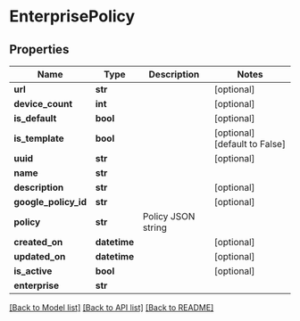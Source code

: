 # EnterprisePolicy

## Properties
Name | Type | Description | Notes
------------ | ------------- | ------------- | -------------
**url** | **str** |  | [optional] 
**device_count** | **int** |  | [optional] 
**is_default** | **bool** |  | [optional] 
**is_template** | **bool** |  | [optional] [default to False]
**uuid** | **str** |  | [optional] 
**name** | **str** |  | 
**description** | **str** |  | [optional] 
**google_policy_id** | **str** |  | [optional] 
**policy** | **str** | Policy JSON string | 
**created_on** | **datetime** |  | [optional] 
**updated_on** | **datetime** |  | [optional] 
**is_active** | **bool** |  | [optional] 
**enterprise** | **str** |  | 

[[Back to Model list]](../README.md#documentation-for-models) [[Back to API list]](../README.md#documentation-for-api-endpoints) [[Back to README]](../README.md)



